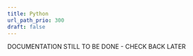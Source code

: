 ```yaml
---
title: Python
url_path_prio: 300
draft: false
---
```


DOCUMENTATION STILL TO BE DONE - CHECK BACK LATER
